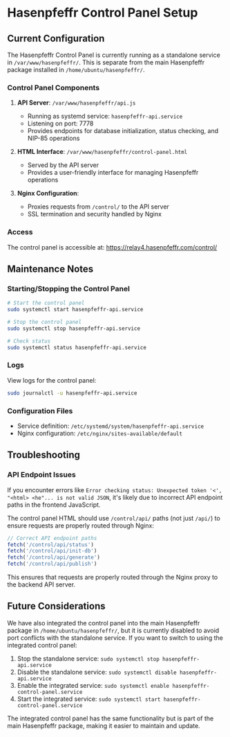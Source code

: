 # Hasenpfeffr Control Panel Setup

## Current Configuration

The Hasenpfeffr Control Panel is currently running as a standalone service in `/var/www/hasenpfeffr/`. This is separate from the main Hasenpfeffr package installed in `/home/ubuntu/hasenpfeffr/`.

### Control Panel Components

1. **API Server**: `/var/www/hasenpfeffr/api.js`
   - Running as systemd service: `hasenpfeffr-api.service`
   - Listening on port: 7778
   - Provides endpoints for database initialization, status checking, and NIP-85 operations

2. **HTML Interface**: `/var/www/hasenpfeffr/control-panel.html`
   - Served by the API server
   - Provides a user-friendly interface for managing Hasenpfeffr operations

3. **Nginx Configuration**:
   - Proxies requests from `/control/` to the API server
   - SSL termination and security handled by Nginx

### Access

The control panel is accessible at: https://relay4.hasenpfeffr.com/control/

## Maintenance Notes

### Starting/Stopping the Control Panel

```bash
# Start the control panel
sudo systemctl start hasenpfeffr-api.service

# Stop the control panel
sudo systemctl stop hasenpfeffr-api.service

# Check status
sudo systemctl status hasenpfeffr-api.service
```

### Logs

View logs for the control panel:

```bash
sudo journalctl -u hasenpfeffr-api.service
```

### Configuration Files

- Service definition: `/etc/systemd/system/hasenpfeffr-api.service`
- Nginx configuration: `/etc/nginx/sites-available/default`

## Troubleshooting

### API Endpoint Issues

If you encounter errors like `Error checking status: Unexpected token '<', "<html> <he"... is not valid JSON`, it's likely due to incorrect API endpoint paths in the frontend JavaScript.

The control panel HTML should use `/control/api/` paths (not just `/api/`) to ensure requests are properly routed through Nginx:

```javascript
// Correct API endpoint paths
fetch('/control/api/status')
fetch('/control/api/init-db')
fetch('/control/api/generate')
fetch('/control/api/publish')
```

This ensures that requests are properly routed through the Nginx proxy to the backend API server.

## Future Considerations

We have also integrated the control panel into the main Hasenpfeffr package in `/home/ubuntu/hasenpfeffr/`, but it is currently disabled to avoid port conflicts with the standalone service. If you want to switch to using the integrated control panel:

1. Stop the standalone service: `sudo systemctl stop hasenpfeffr-api.service`
2. Disable the standalone service: `sudo systemctl disable hasenpfeffr-api.service`
3. Enable the integrated service: `sudo systemctl enable hasenpfeffr-control-panel.service`
4. Start the integrated service: `sudo systemctl start hasenpfeffr-control-panel.service`

The integrated control panel has the same functionality but is part of the main Hasenpfeffr package, making it easier to maintain and update.
